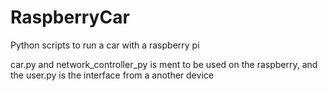 # RaspberryCar
Python scripts to run a car with a raspberry pi

car.py and network_controller_py is ment to be used on the raspberry, and the user.py is the interface from a another device
